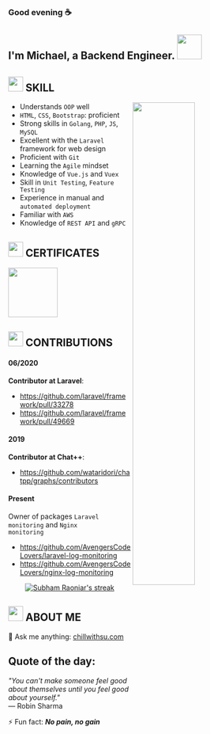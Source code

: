 ### Good evening ☕
<h2>I'm Michael, a Backend Engineer. <img src="https://media.giphy.com/media/mGcNjsfWAjY5AEZNw6/giphy.gif" width="50"></h2>

## <img src="https://emojis.slackmojis.com/emojis/images/1588315024/8823/hyperkitty.gif?1588315024" width="30" /> SKILL
<a href="https://metrics.lecoq.io/ouuan?template=classic"><img align="right" width="50%" src="https://github-readme-stats.vercel.app/api?username=Kenini1805&show_icons=true&theme=synthwave"></a>

- Understands <code>OOP</code> well<br>
- <code>HTML</code>, <code>CSS</code>, <code>Bootstrap</code>: proficient<br>
- Strong skills in <code>Golang</code>, <code>PHP</code>, <code>JS</code>, <code>MySQL</code><br>
- Excellent with the <code>Laravel</code> framework for web design<br>
- Proficient with <code>Git</code><br>
- Learning the <code>Agile</code> mindset<br>
- Knowledge of <code>Vue.js</code> and <code>Vuex</code><br>
- Skill in <code>Unit Testing</code>, <code>Feature Testing</code><br>
- Experience in manual and <code>automated deployment</code><br>
- Familiar with <code>AWS</code><br>
- Knowledge of <code>REST API</code> and <code>gRPC</code>

## <img src="https://emojis.slackmojis.com/emojis/images/1643515721/17468/homersimpson-pbjdance.gif?1643515721" width="30" /> CERTIFICATES
<img src="https://images.viblo.asia/1f5d99d1-8cb7-4d82-a627-d6934d20d94b.png" width="100" />

## <img src="https://images.viblo.asia/a22cc9ed-e446-4eae-ad55-1ddf8afbaa54.gif" width="30" /> CONTRIBUTIONS

#### 06/2020
<strong>Contributor at Laravel</strong>:
- https://github.com/laravel/framework/pull/33278
- https://github.com/laravel/framework/pull/49669

#### 2019
<strong>Contributor at Chat++</strong>:
- https://github.com/wataridori/chatpp/graphs/contributors

#### Present
Owner of packages <code>Laravel monitoring</code> and <code>Nginx monitoring</code>
- https://github.com/AvengersCodeLovers/laravel-log-monitoring
- https://github.com/AvengersCodeLovers/nginx-log-monitoring

<p align="center">
<a href="https://github.com/Kenini1805/github-readme-streak-stats">
<img title="🔥 Get streak stats for your profile at git.io/streak-stats" alt="Subham Raoniar's streak" src="https://github-readme-streak-stats.herokuapp.com/?user=Kenini1805&theme=synthwave"/>
</a>
</p>

## <img src="https://i.imgur.com/g4uAchW.gif" width="30" /> ABOUT ME
💬 Ask me anything: <a href="https://chillwithsu.com/">chillwithsu.com</a>
## Quote of the day:
<em>&quot;You can't make someone feel good about themselves until you feel good about yourself.&quot;</em> <br>
— Robin Sharma

⚡ Fun fact: <em><strong>No pain, no gain</strong></em>
